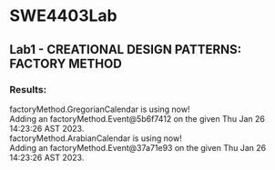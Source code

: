 # SWE4403Lab
## Lab1 - CREATIONAL DESIGN PATTERNS: FACTORY METHOD
### Results:
factoryMethod.GregorianCalendar is using now!  
Adding an factoryMethod.Event@5b6f7412 on the given Thu Jan 26 14:23:26 AST 2023.  
factoryMethod.ArabianCalendar is using now!  
Adding an factoryMethod.Event@37a71e93 on the given Thu Jan 26 14:23:26 AST 2023.  